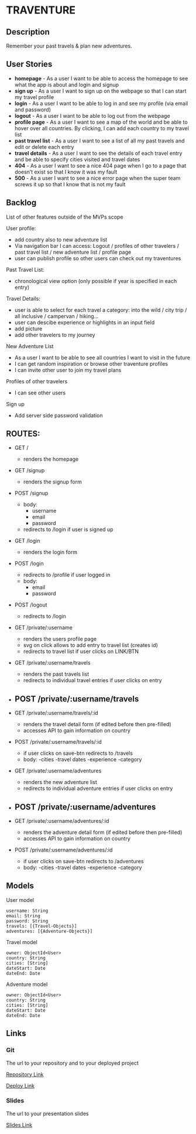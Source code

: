# TRAVENTURE

## Description

Remember your past travels & plan new adventures.
 
## User Stories

- **homepage** - As a user I want to be able to access the homepage to see what the app is about and login and signup
- **sign up** - As a user I want to sign up on the webpage so that I can start my travel profile
- **login** - As a user I want to be able to log in and see my profile (via email and password)
- **logout** - As a user I want to be able to log out from the webpage
- **profile page** - As a user I want to see a map of the world and be able to hover over all countries. By clicking, I can add each country to my travel list
- **past travel list** - As a user I want to see a list of all my past travels and edit or delete each entry
- **travel details** - As a user I want to see the details of each travel entry and be able to specify cities visited and travel dates
- **404** - As a user I want to see a nice 404 page when I go to a page that doesn’t exist so that I know it was my fault 
- **500** - As a user I want to see a nice error page when the super team screws it up so that I know that is not my fault


## Backlog

List of other features outside of the MVPs scope

User profile:
- add country also to new adventure list
- Via navigation bar I can access: Logout / profiles of other travelers / past travel list / new adventure list / profile page
- user can publish profile so other users can check out my traventures

Past Travel List:
- chronological view option (only possible if year is specified in each entry)

Travel Details:
- user is able to select for each travel a category: into the wild / city trip / all inclusive / campervan / hiking...
- user can descibe experience or highlights in an input field
- add picture
- add other travelers to my journey

New Adventure List
- As a user I want to be able to see all countries I want to visit in the future
- I can get random inspiration or browse other traventure profiles
- I can invite other user to join my travel plans

Profiles of other travelers
- I can see other users

Sign up
- Add server side password validation

## ROUTES:

- GET / 
  - renders the homepage
- GET /signup
  - renders the signup form
- POST /signup
  - body:
    - username
    - email
    - password
  - redirects to /login if user is signed up
- GET /login
  - renders the login form
- POST /login
  - redirects to /profile if user logged in
  - body:
    - email
    - password
- POST /logout                            
  - redirects to /login

- GET /private/:username
  - renders the users profile page
  - svg on click allows to add entry to travel list (creates id)
  - redirects to travel list if user clicks on LINK/BTN
                                          

- GET /private/:username/travels
  - renders the past travels list
  - redirects to individual travel entries if user clicks on entry

- POST /private/:username/travels
  - 

- GET /private/:username/travels/:id
  - renders the travel detail form (if edited before then pre-filled)
  - accesses API to gain information on country

- POST /private/:username/travels/:id
  - if user clicks on save-btn redirects to /travels
  - body: 
    -cities
    -travel dates
    -experience
    -category

- GET /private/:username/adventures
  - renders the new adventure list
  - redirects to individual adventure entries if user clicks on entry

- POST /private/:username/adventures
  - 

- GET /private/:username/adventures/:id
  - renders the adventure detail form (if edited before then pre-filled)
  - accesses API to gain information on country

- POST /private/:username/adventures/:id
  - if user clicks on save-btn redirects to /adventures
  - body: 
    -cities
    -travel dates
    -experience
    -category


## Models

User model

```
username: String
email: String
password: String
travels: [{Travel-Objects}]
adventures: [{Adventure-Objects}]
```

Travel model

```
owner: ObjectId<User>
country: String
cities: [String]
dateStart: Date
dateEnd: Date
``` 

Adventure model

```
owner: ObjectId<User>
country: String
cities: [String]
dateStart: Date
dateEnd: Date
``` 

## Links

### Git

The url to your repository and to your deployed project

[Repository Link](https://github.com/Rowe32/Traventure)

[Deploy Link](https://iron-traventure.herokuapp.com/)

### Slides

The url to your presentation slides

[Slides Link](https://docs.google.com/presentation/d/1T9IYhwU33ETS8X4zt0RN7wKq8E6WmBiJw0pb-_CXfsw/edit#slide=id.g11a8856111b_0_102)
